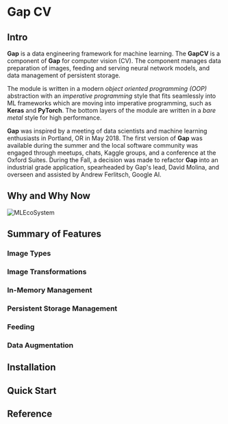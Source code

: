 # Gap CV

## Intro

**Gap** is a data engineering framework for machine learning. The **GapCV** is a component of **Gap** for computer vision (CV). The component manages data preparation of images, feeding and serving neural network models, and data management of persistent storage.

The module is written in a modern *object oriented programming (OOP)* abstraction with an *imperative programming* style that fits seamlessly into ML frameworks which are moving into imperative programming, such as **Keras** and **PyTorch**. The bottom layers of the module are written in a *bare metal* style for high performance.

**Gap** was inspired by a meeting of data scientists and machine learning enthusiasts in Portland, OR in May 2018. The first version of **Gap** was available during the summer and the local software community was engaged through meetups, chats, Kaggle groups, and a conference at the Oxford Suites. During the Fall, a decision was made to refactor **Gap** into an industrial grade application, spearheaded by Gap's lead, David Molina, and overseen and assisted by Andrew Ferlitsch, Google AI. 

## Why and Why Now

  ![MLEcoSystem](../img/MLEcoSystem.png')

## Summary of Features

### Image Types

### Image Transformations

### In-Memory Management

### Persistent Storage Management

### Feeding

### Data Augmentation

## Installation

## Quick Start

## Reference